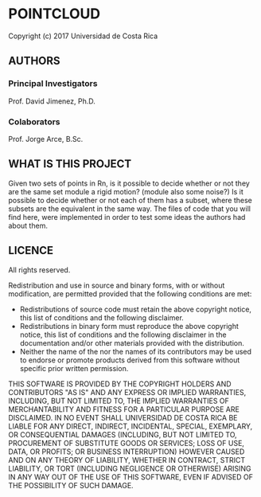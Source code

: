# POINTCLOUD

Copyright (c) 2017 Universidad de Costa Rica
## AUTHORS
### Principal Investigators 
Prof. David Jimenez, Ph.D.

### Colaborators
Prof. Jorge Arce, B.Sc.

## WHAT IS THIS PROJECT

Given two sets of points in Rn, is it possible to decide whether or not they are 
the same set module a rigid motion? (module also some noise?) Is it possible to 
decide whether or not each of them has a subset, where these subsets are the 
equivalent in the same way. The files of code that you will find here, were 
implemented in order to test some ideas the authors had about them.


## LICENCE

All rights reserved.

Redistribution and use in source and binary forms, with or without modification,
are permitted provided that the following conditions are met:
  - Redistributions of source code must retain the above copyright notice, this
    list of conditions and the following disclaimer.
  - Redistributions in binary form must reproduce the above copyright notice, 
    this list of conditions and the following disclaimer in the documentation 
    and/or other materials provided with the distribution.
  - Neither the name of the <organization> nor the names of its contributors may 
    be used to endorse or promote products derived from this software without 
    specific prior written permission.

THIS SOFTWARE IS PROVIDED BY THE COPYRIGHT HOLDERS AND CONTRIBUTORS "AS IS" AND 
ANY EXPRESS OR IMPLIED WARRANTIES, INCLUDING, BUT NOT LIMITED TO, THE IMPLIED 
WARRANTIES OF MERCHANTABILITY AND FITNESS FOR A PARTICULAR PURPOSE ARE 
DISCLAIMED. IN NO EVENT SHALL UNIVERSIDAD DE COSTA RICA BE LIABLE FOR ANY 
DIRECT, INDIRECT, INCIDENTAL, SPECIAL, EXEMPLARY, OR CONSEQUENTIAL DAMAGES 
(INCLUDING, BUT NOT LIMITED TO, PROCUREMENT OF SUBSTITUTE GOODS OR SERVICES; 
LOSS OF USE, DATA, OR PROFITS; OR BUSINESS INTERRUPTION) HOWEVER CAUSED AND ON 
ANY THEORY OF LIABILITY, WHETHER IN CONTRACT, STRICT LIABILITY, OR TORT 
(INCLUDING NEGLIGENCE OR OTHERWISE) ARISING IN ANY WAY OUT OF THE USE OF THIS 
SOFTWARE, EVEN IF ADVISED OF THE POSSIBILITY OF SUCH DAMAGE.
